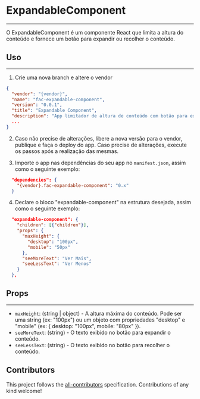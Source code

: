 # ExpandableComponent

---

O ExpandableComponent é um componente React que limita a altura do conteúdo e fornece um botão para expandir ou recolher o conteúdo.

## Uso

---

1. Crie uma nova branch e altere o vendor

```json
{
  "vendor": "{vendor}",
  "name": "fac-expandable-component",
  "version": "0.0.1",
  "title": "Expandable Component",
  "description": "App limitador de altura de conteúdo com botão para exibir mais/menos",
  ...
}
```

2. Caso não precise de alterações, libere a nova versão para o vendor, publique e faça o deploy do app. Caso precise de alterações, execute os passos após a realização das mesmas.

3. Importe o app nas dependências do seu app no `manifest.json`, assim como o seguinte exemplo:

```json
  "dependencies": {
    "{vendor}.fac-expandable-component": "0.x"
  }
```

4. Declare o bloco "expandable-component" na estrutura desejada, assim como o seguinte exemplo:

```json
  "expandable-component": {
    "children": [{"children"}],
    "props": {
      "maxHeight": {
        "desktop": "100px",
        "mobile": "50px"
      },
      "seeMoreText": "Ver Mais",
      "seeLessText": "Ver Menos"
    }
  },
```

## Props

---

- `maxHeight`: (string | object) - A altura máxima do conteúdo. Pode ser uma string (ex: "100px") ou um objeto com propriedades "desktop" e "mobile" (ex: { desktop: "100px", mobile: "80px" }).
- `seeMoreText`: (string) - O texto exibido no botão para expandir o conteúdo.
- `seeLessText`: (string) - O texto exibido no botão para recolher o conteúdo.

## Contributors

<!-- ALL-CONTRIBUTORS-LIST:START - Do not remove or modify this section -->
<!-- prettier-ignore-start -->
<!-- markdownlint-disable -->

<!-- markdownlint-restore -->
<!-- prettier-ignore-end -->

<!-- ALL-CONTRIBUTORS-LIST:END -->

This project follows the [all-contributors](https://github.com/all-contributors/all-contributors) specification. Contributions of any kind welcome!
